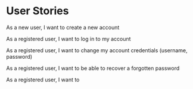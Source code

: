 # User Stories

As a new user, I want to create a new account

As a registered user, I want to log in to my account

As a registered user, I want to change my account credentials (username, password)

As a registered user, I want to be able to recover a forgotten password

As a registered user, I want to 